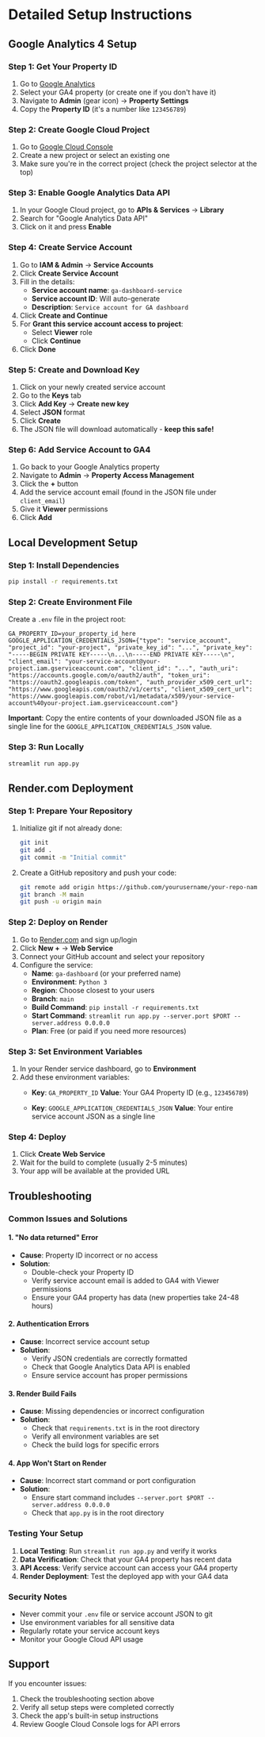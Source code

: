 # Detailed Setup Instructions

## Google Analytics 4 Setup

### Step 1: Get Your Property ID

1. Go to [Google Analytics](https://analytics.google.com/)
2. Select your GA4 property (or create one if you don't have it)
3. Navigate to **Admin** (gear icon) → **Property Settings**
4. Copy the **Property ID** (it's a number like `123456789`)

### Step 2: Create Google Cloud Project

1. Go to [Google Cloud Console](https://console.cloud.google.com/)
2. Create a new project or select an existing one
3. Make sure you're in the correct project (check the project selector at the top)

### Step 3: Enable Google Analytics Data API

1. In your Google Cloud project, go to **APIs & Services** → **Library**
2. Search for "Google Analytics Data API"
3. Click on it and press **Enable**

### Step 4: Create Service Account

1. Go to **IAM & Admin** → **Service Accounts**
2. Click **Create Service Account**
3. Fill in the details:
   - **Service account name**: `ga-dashboard-service`
   - **Service account ID**: Will auto-generate
   - **Description**: `Service account for GA dashboard`
4. Click **Create and Continue**
5. For **Grant this service account access to project**:
   - Select **Viewer** role
   - Click **Continue**
6. Click **Done**

### Step 5: Create and Download Key

1. Click on your newly created service account
2. Go to the **Keys** tab
3. Click **Add Key** → **Create new key**
4. Select **JSON** format
5. Click **Create**
6. The JSON file will download automatically - **keep this safe!**

### Step 6: Add Service Account to GA4

1. Go back to your Google Analytics property
2. Navigate to **Admin** → **Property Access Management**
3. Click the **+** button
4. Add the service account email (found in the JSON file under `client_email`)
5. Give it **Viewer** permissions
6. Click **Add**

## Local Development Setup

### Step 1: Install Dependencies

```bash
pip install -r requirements.txt
```

### Step 2: Create Environment File

Create a `.env` file in the project root:

```env
GA_PROPERTY_ID=your_property_id_here
GOOGLE_APPLICATION_CREDENTIALS_JSON={"type": "service_account", "project_id": "your-project", "private_key_id": "...", "private_key": "-----BEGIN PRIVATE KEY-----\n...\n-----END PRIVATE KEY-----\n", "client_email": "your-service-account@your-project.iam.gserviceaccount.com", "client_id": "...", "auth_uri": "https://accounts.google.com/o/oauth2/auth", "token_uri": "https://oauth2.googleapis.com/token", "auth_provider_x509_cert_url": "https://www.googleapis.com/oauth2/v1/certs", "client_x509_cert_url": "https://www.googleapis.com/robot/v1/metadata/x509/your-service-account%40your-project.iam.gserviceaccount.com"}
```

**Important**: Copy the entire contents of your downloaded JSON file as a single line for the `GOOGLE_APPLICATION_CREDENTIALS_JSON` value.

### Step 3: Run Locally

```bash
streamlit run app.py
```

## Render.com Deployment

### Step 1: Prepare Your Repository

1. Initialize git if not already done:
   ```bash
   git init
   git add .
   git commit -m "Initial commit"
   ```

2. Create a GitHub repository and push your code:
   ```bash
   git remote add origin https://github.com/yourusername/your-repo-name.git
   git branch -M main
   git push -u origin main
   ```

### Step 2: Deploy on Render

1. Go to [Render.com](https://render.com/) and sign up/login
2. Click **New +** → **Web Service**
3. Connect your GitHub account and select your repository
4. Configure the service:
   - **Name**: `ga-dashboard` (or your preferred name)
   - **Environment**: `Python 3`
   - **Region**: Choose closest to your users
   - **Branch**: `main`
   - **Build Command**: `pip install -r requirements.txt`
   - **Start Command**: `streamlit run app.py --server.port $PORT --server.address 0.0.0.0`
   - **Plan**: Free (or paid if you need more resources)

### Step 3: Set Environment Variables

1. In your Render service dashboard, go to **Environment**
2. Add these environment variables:
   - **Key**: `GA_PROPERTY_ID`
     **Value**: Your GA4 Property ID (e.g., `123456789`)
   
   - **Key**: `GOOGLE_APPLICATION_CREDENTIALS_JSON`
     **Value**: Your entire service account JSON as a single line

### Step 4: Deploy

1. Click **Create Web Service**
2. Wait for the build to complete (usually 2-5 minutes)
3. Your app will be available at the provided URL

## Troubleshooting

### Common Issues and Solutions

#### 1. "No data returned" Error
- **Cause**: Property ID incorrect or no access
- **Solution**: 
  - Double-check your Property ID
  - Verify service account email is added to GA4 with Viewer permissions
  - Ensure your GA4 property has data (new properties take 24-48 hours)

#### 2. Authentication Errors
- **Cause**: Incorrect service account setup
- **Solution**:
  - Verify JSON credentials are correctly formatted
  - Check that Google Analytics Data API is enabled
  - Ensure service account has proper permissions

#### 3. Render Build Fails
- **Cause**: Missing dependencies or incorrect configuration
- **Solution**:
  - Check that `requirements.txt` is in the root directory
  - Verify all environment variables are set
  - Check the build logs for specific errors

#### 4. App Won't Start on Render
- **Cause**: Incorrect start command or port configuration
- **Solution**:
  - Ensure start command includes `--server.port $PORT --server.address 0.0.0.0`
  - Check that `app.py` is in the root directory

### Testing Your Setup

1. **Local Testing**: Run `streamlit run app.py` and verify it works
2. **Data Verification**: Check that your GA4 property has recent data
3. **API Access**: Verify service account can access your GA4 property
4. **Render Deployment**: Test the deployed app with your GA4 data

### Security Notes

- Never commit your `.env` file or service account JSON to git
- Use environment variables for all sensitive data
- Regularly rotate your service account keys
- Monitor your Google Cloud API usage

## Support

If you encounter issues:
1. Check the troubleshooting section above
2. Verify all setup steps were completed correctly
3. Check the app's built-in setup instructions
4. Review Google Cloud Console logs for API errors 